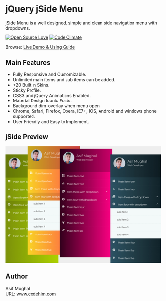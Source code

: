 # jQuery jSide Menu
jSide Menu is a well designed, simple and clean side navigation menu with dropdowns. 

[![Open Source Love](https://badges.frapsoft.com/os/mit/mit.svg?v=102)](https://github.com/ellerbrock/open-source-badge/)
[![Code Climate](https://codeclimate.com/github/boennemann/badges.svg)](https://codeclimate.com/github/boennemann/badges)

Browse: [Live Demo & Using Guide](https://codehimblog.github.io/jquery-jside-menu/)

## Main Features
* Fully Responsive and Customizable.
* Unlimited main items and sub items can be added.
* +20 Built in Skins.
* Sticky Profile.
* CSS3 and jQuery Animations Enabled.
* Material Design Iconic Fonts.
* Background dim-overlay when menu open
* Chrome, Safari, Firefox, Opera, IE7+, IOS, Android and windows phone supported.
* User Friendly and Easy to Implement.

## jSide Preview
<img src="img/preview.jpg">

## Author
Asif Mughal <br />
URL: www.codehim.com
